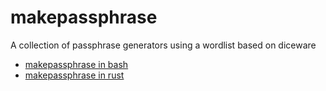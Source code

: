 # makepassphrase
A collection of passphrase generators using a wordlist based on diceware

- [makepassphrase in bash](https://github.com/snassar/makepassphrase/tree/bash)
- [makepassphrase in rust](https://github.com/snassar/makepassphrase/tree/rust)
